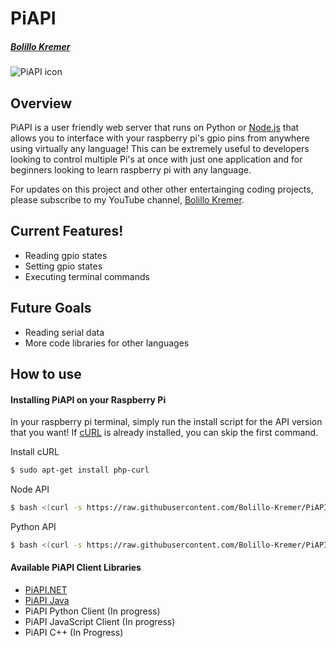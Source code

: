 # PiAPI
##### [Bolillo Kremer](https://youtube.com/BolilloKremer?https://www.youtube.com/BolilloKremer?sub_confirmation=1)

![PiAPI icon](#)

## Overview
PiAPI is a user friendly web server that runs on Python or [Node.js](https://nodejs.org) that allows you to interface with your raspberry pi's gpio pins from anywhere using virtually any language! This can be extremely useful to developers looking to control multiple Pi's at once with just one application and for beginners looking to learn raspberry pi with any language.

For updates on this project and other other entertainging coding projects, please subscribe to my YouTube channel, [Bolillo Kremer](https://youtube.com/BolilloKremer?https://www.youtube.com/BolilloKremer?sub_confirmation=1). 

## Current Features!
  - Reading gpio states
  - Setting gpio states
  - Executing terminal commands
  
## Future Goals
 - Reading serial data
 - More code libraries for other languages


## How to use
#### Installing PiAPI on your Raspberry Pi
In your raspberry pi terminal, simply run the install script for the API version that you want!
If [cURL](https://curl.haxx.se/) is already installed, you can skip the first command.

Install cURL
```sh
$ sudo apt-get install php-curl
```

Node API
```sh
$ bash <(curl -s https://raw.githubusercontent.com/Bolillo-Kremer/PiAPI/master/Node/install.sh)
```

Python API
```sh
$ bash <(curl -s https://raw.githubusercontent.com/Bolillo-Kremer/PiAPI/master/Python/install.sh)
```

#### Available PiAPI Client Libraries
- [PiAPI.NET](https://github.com/Bolillo-Kremer/PiAPI.NET)
- [PiAPI Java](https://github.com/Bolillo-Kremer/PiAPI-Java)
- PiAPI Python Client (In progress)
- PiAPI JavaScript Client (In progress)
- PiAPI C++ (In Progress)
